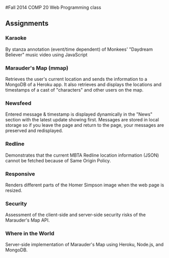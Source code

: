 #Fall 2014 COMP 20 Web Programming class

## Assignments
### Karaoke
By stanza annotation (event/time dependent) of Monkees' "Daydream Believer" music video using JavaScript

### Marauder's Map (mmap)
Retrieves the user's current location and sends the information to a MongoDB of a Heroku app. It also retrieves and displays the locations and timestamps of a cast of "characters" and other users on the map.

### Newsfeed
Entered message & timestamp is displayed dynamically in the "News" section with the latest update showing first. Messages are stored in local storage so if you leave the page and return to the page, your messages are preserved and redisplayed.

### Redline 
Demonstrates that the current MBTA Redline location information (JSON) cannot be fetched because of Same Origin Policy. 

### Responsive
Renders different parts of the Homer Simpson image when the web page is resized.

### Security
Assessment of the client-side and server-side security risks of the Marauder's Map API. 

### Where in the World
Server-side implementation of Marauder's Map using Heroku, Node.js, and MongoDB. 